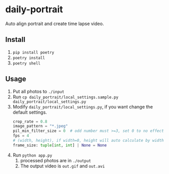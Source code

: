 # daily-portrait

Auto align portrait and create time lapse video.

## Install

1. `pip install poetry`
2. `poetry install`
3. `poetry shell`

## Usage

1. Put all photos to `./input`
2. Run `cp daily_portrait/local_settings.sample.py daily_portrait/local_settings.py`
3. Modify `daily_portrait/local_settings.py`, if you want change the default settings.
    ```python
    crop_rate = 0.8
    image_pattern = "*.jpeg"
    pil_min_filter_size = 0  # odd number must >=3, set 0 to no effect
    fps = 4
    # (width, height), if width=0, height will auto calculate by width
    frame_size: tuple[int, int] | None = None
    ```
4. Run `python app.py`
   1. processed photos are in `./output`
   2. The output video is `out.gif` and `out.avi`
